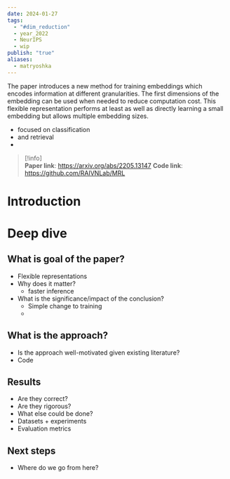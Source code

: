 ```yaml
---
date: 2024-01-27
tags:
  - "#dim_reduction"
  - year_2022
  - NeurIPS
  - wip
publish: "true"
aliases:
  - matryoshka
---
```

The paper introduces a new method for training embeddings which encodes information at different granularities. The first dimensions of the embedding can be used when needed to reduce computation cost. This flexible representation performs at least as well as directly learning a small embedding but allows multiple embedding sizes.

- focused on classification
- and retrieval
- 


>[!info]  
> **Paper link**: https://arxiv.org/abs/2205.13147
> **Code link**: https://github.com/RAIVNLab/MRL

# Introduction

# Deep dive
## What is goal of the paper?
- Flexible representations
- Why does it matter?
	- faster inference
- What is the significance/impact of the conclusion?
	- Simple change to training
	- 

## What is the approach?
- Is the approach well-motivated given existing literature?
- Code

## Results
- Are they correct?
- Are they rigorous?
- What else could be done?
- Datasets + experiments
- Evaluation metrics

## Next steps
- Where do we go from here?